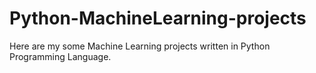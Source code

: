 # Python-MachineLearning-projects
Here are my some Machine Learning projects written in Python Programming Language.
